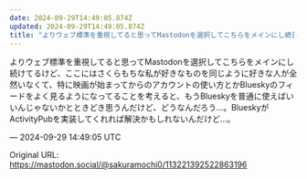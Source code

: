 ```yaml
---
date: 2024-09-29T14:49:05.874Z
updated: 2024-09-29T14:49:05.874Z
title: "よりウェブ標準を重視してると思ってMastodonを選択してこちらをメインにし続[...]"
---
```


<p>よりウェブ標準を重視してると思ってMastodonを選択してこちらをメインにし続けてるけど、ここにはさくらもちな私が好きなものを同じように好きな人が全然いなくて、特に映画が始まってからのアカウントの使い方とかBlueskyのフィードをよく見るようになってることを考えると、もうBlueskyを普通に使えばいいんじゃないかとときどき思うんだけど、どうなんだろう…。BlueskyがActivityPubを実装してくれれば解決かもしれないんだけど…。</p>

&mdash; 2024-09-29 14:49:05 UTC

Original URL: https://mastodon.social/@sakuramochi0/113221392522863196
